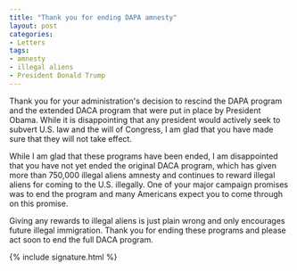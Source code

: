 ```yaml
---
title: "Thank you for ending DAPA amnesty"
layout: post
categories:
- Letters
tags:
- amnesty
- illegal aliens
- President Donald Trump
---
```


Thank you for your administration's decision to rescind the DAPA program and the extended DACA program that were put in place by President Obama. While it is disappointing that any president would actively seek to subvert U.S. law and the will of Congress, I am glad that you have made sure that they will not take effect.

While I am glad that these programs have been ended, I am disappointed that you have not yet ended the original DACA program, which has given more than 750,000 illegal aliens amnesty and continues to reward illegal aliens for coming to the U.S. illegally. One of your major campaign promises was to end the program and many Americans expect you to come through on this promise.

Giving any rewards to illegal aliens is just plain wrong and only encourages future illegal immigration. Thank you for ending these programs and please act soon to end the full DACA program.

{% include signature.html %}
